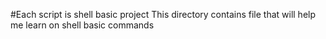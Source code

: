 #Each script is shell basic project
This directory contains file that will help me learn on shell basic commands
